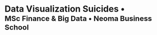 <h1>
  Data Visualization Suicides &bullet; 
  <small>
    <br/>
    MSc Finance & Big Data
    &bullet; Neoma Business School
  </small>
</h1>




